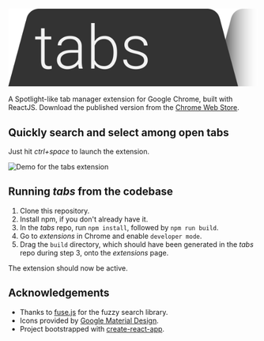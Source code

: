 ![Logo for the tabs extension](./public/Assets/logo.svg)

A Spotlight-like tab manager extension for Google Chrome, built with ReactJS. Download the published version from the [Chrome Web Store](https://chrome.google.com/webstore/detail/tabs/bjfpnbiiohflnegaikcfjddjeknobdhp).

## Quickly search and select among open tabs
Just hit *ctrl+space* to launch the extension.

![Demo for the tabs extension](./public/Assets/tabs_demo.gif)

## Running _tabs_ from the codebase
<!-- The simplest way to run tabs is to install it via the Chrome web store, but you can follow the steps below if you want to build it directly from its source. -->

1. Clone this repository.
2. Install npm, if you don't already have it.
3. In the _tabs_ repo, run `npm install`, followed by `npm run build`.
4. Go to _extensions_ in Chrome and enable `developer mode`.
5. Drag the `build` directory, which should have been generated in the _tabs_ repo during step 3, onto the _extensions_ page.

The extension should now be active. 


## Acknowledgements
- Thanks to [fuse.js](http://fusejs.io/) for the fuzzy search library.
- Icons provided by [Google Material Design](https://material.io/).
- Project bootstrapped with [create-react-app](https://github.com/facebook/create-react-app).
